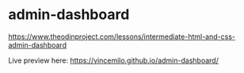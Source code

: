 # admin-dashboard
https://www.theodinproject.com/lessons/intermediate-html-and-css-admin-dashboard

Live preview here:
https://vincemilo.github.io/admin-dashboard/

